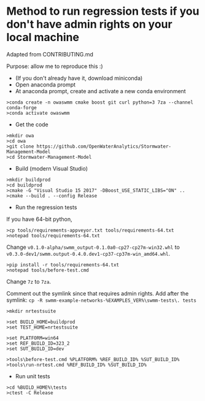 # Method to run regression tests if you don't have admin rights on your local machine
Adapted from CONTRIBUTING.md

Purpose: allow me to reproduce this :)

- (If you don't already have it, download miniconda)
- Open anaconda prompt
- At anaconda prompt, create and activate a new conda environment

```
>conda create -n owaswmm cmake boost git curl python=3 7za --channel conda-forge
>conda activate owaswmm
```

- Get the code
```
>mkdir owa
>cd owa
>git clone https://github.com/OpenWaterAnalytics/Stormwater-Management-Model
>cd Stormwater-Management-Model
```

- Build (modern Visual Studio)
```
>mkdir buildprod
>cd buildprod
>cmake -G "Visual Studio 15 2017" -DBoost_USE_STATIC_LIBS="ON" ..
>cmake --build . --config Release
```

- Run the regression tests

If you have 64-bit python, 
```
>cp tools/requirements-appveyor.txt tools/requirements-64.txt
>notepad tools/requirements-64.txt
```
Change ```v0.1.0-alpha/swmm_output-0.1.0a0-cp27-cp27m-win32.whl``` to ```v0.3.0-dev1/swmm.output-0.4.0.dev1-cp37-cp37m-win_amd64.whl```.

```
>pip install -r tools/requirements-64.txt
>notepad tools/before-test.cmd
```
Change ```7z``` to ```7za```.

Comment out the symlink since that requires admin rights.
Add after the symlink:
```cp -R swmm-example-networks-%EXAMPLES_VER%\swmm-tests\. tests```


```
>mkdir nrtestsuite

>set BUILD_HOME=buildprod
>set TEST_HOME=nrtestsuite

>set PLATFORM=win64
>set REF_BUILD_ID=323_2
>set SUT_BUILD_ID=dev

>tools\before-test.cmd %PLATFORM% %REF_BUILD_ID% %SUT_BUILD_ID%
>tools\run-nrtest.cmd %REF_BUILD_ID% %SUT_BUILD_ID%
```

- Run unit tests
```
>cd %BUILD_HOME%\tests
>ctest -C Release
```
